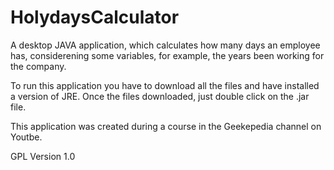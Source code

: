 # HolydaysCalculator

A desktop JAVA application, which calculates how many days an employee has, considerening some variables, for example, 
the years been working for the company.

To run this application you have to download all the files and have installed a version of JRE. Once the files downloaded, 
just double click on the .jar file.

This application was created during a course in the Geekepedia channel on Youtbe.

GPL Version 1.0
